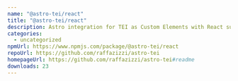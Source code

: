 ```yaml
---
name: "@astro-tei/react"
title: "@astro-tei/react"
description: Astro integration for TEI as Custom Elements with React support
categories:
  - uncategorized
npmUrl: https://www.npmjs.com/package/@astro-tei/react
repoUrl: https://github.com/raffazizzi/astro-tei
homepageUrl: https://github.com/raffazizzi/astro-tei#readme
downloads: 23
---
```

